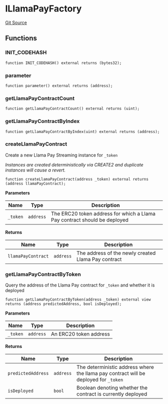 # ILlamaPayFactory
[Git Source](https://github.com/FloorDAO/floor-v2/blob/c8169a0594ad07a37d169672a50f4155c41be809/src/interfaces/llamapay/LlamaPayFactory.sol)


## Functions
### INIT_CODEHASH


```solidity
function INIT_CODEHASH() external returns (bytes32);
```

### parameter


```solidity
function parameter() external returns (address);
```

### getLlamaPayContractCount


```solidity
function getLlamaPayContractCount() external returns (uint);
```

### getLlamaPayContractByIndex


```solidity
function getLlamaPayContractByIndex(uint) external returns (address);
```

### createLlamaPayContract

Create a new Llama Pay Streaming instance for `_token`

*Instances are created deterministically via CREATE2 and duplicate instances
will cause a revert.*


```solidity
function createLlamaPayContract(address _token) external returns (address llamaPayContract);
```
**Parameters**

|Name|Type|Description|
|----|----|-----------|
|`_token`|`address`|The ERC20 token address for which a Llama Pay contract should be deployed|

**Returns**

|Name|Type|Description|
|----|----|-----------|
|`llamaPayContract`|`address`|The address of the newly created Llama Pay contract|


### getLlamaPayContractByToken

Query the address of the Llama Pay contract for `_token` and whether it is deployed


```solidity
function getLlamaPayContractByToken(address _token) external view returns (address predictedAddress, bool isDeployed);
```
**Parameters**

|Name|Type|Description|
|----|----|-----------|
|`_token`|`address`|An ERC20 token address|

**Returns**

|Name|Type|Description|
|----|----|-----------|
|`predictedAddress`|`address`|The deterministic address where the llama pay contract will be deployed for `_token`|
|`isDeployed`|`bool`|Boolean denoting whether the contract is currently deployed|


